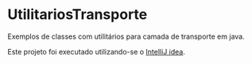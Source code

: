 # UtilitariosTransporte
Exemplos de classes com utilitários para camada de transporte em java.

Este projeto foi executado utilizando-se o [IntelliJ idea](https://www.jetbrains.com/idea/).

